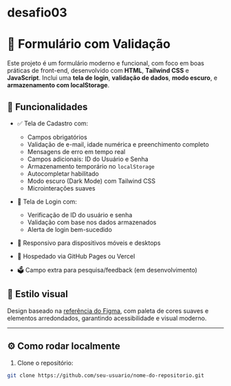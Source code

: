 # desafio03
# 📝 Formulário com Validação

Este projeto é um formulário moderno e funcional, com foco em boas práticas de front-end, desenvolvido com **HTML**, **Tailwind CSS** e **JavaScript**. Inclui uma **tela de login**, **validação de dados**, **modo escuro**, e **armazenamento com localStorage**.

## 📌 Funcionalidades

- ✅ Tela de Cadastro com:
  - Campos obrigatórios
  - Validação de e-mail, idade numérica e preenchimento completo
  - Mensagens de erro em tempo real
  - Campos adicionais: ID do Usuário e Senha
  - Armazenamento temporário no `localStorage`
  - Autocompletar habilitado
  - Modo escuro (Dark Mode) com Tailwind CSS
  - Microinterações suaves

- 🔐 Tela de Login com:
  - Verificação de ID do usuário e senha
  - Validação com base nos dados armazenados
  - Alerta de login bem-sucedido

- 📱 Responsivo para dispositivos móveis e desktops
- 🚀 Hospedado via GitHub Pages ou Vercel
- 🗳️ Campo extra para pesquisa/feedback (em desenvolvimento)

## 🎨 Estilo visual

Design baseado na [referência do Figma](https://www.figma.com/design/vImaUUHTU0IkZOsPz3Dl0c/DESIGN-TRILHA-FORMULARIO), com paleta de cores suaves e elementos arredondados, garantindo acessibilidade e visual moderno.

---

## ⚙️ Como rodar localmente

1. Clone o repositório:
```bash
git clone https://github.com/seu-usuario/nome-do-repositorio.git
